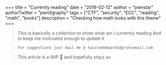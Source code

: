 +++
title = "Currently reading"
date = "2019-02-12"
author = "pwnstar"
authorTwitter = "pwn0graphy"
tags = ["CTF", "security", "ECC", "reading", "math", "books"]
description = "Checking how math looks with this theme"
+++


> This is basically a collection to show what am I currently reading And to keep me motivated enough to update it 

> ```For suggestions just mail me @ twistededwards@protonmail.com```


> This article is a WIP 🔨 and hopefully stays so
